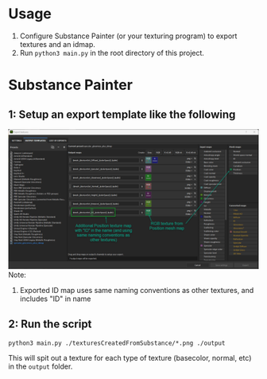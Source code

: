 # Usage
1. Configure Substance Painter (or your texturing program) to export textures and an idmap.
2. Run `python3 main.py` in the root directory of this project.

# Substance Painter
## 1: Setup an export template like the following
 
![Screenshot of Substance Painter export settings](misc/substance.png)
Note:
1. Exported ID map uses same naming conventions as other textures, and includes "ID" in name

## 2: Run the script
```
python3 main.py ./texturesCreatedFromSubstance/*.png ./output
```
This will spit out a texture for each type of texture (basecolor, normal, etc) in the `output` folder.